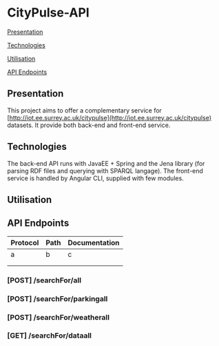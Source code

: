 
# CityPulse-API

[Presentation](#presentation)

[Technologies](#technologies)

[Utilisation](#utilisation)

[API Endpoints](#api-endpoints)


## Presentation

This project aims to offer a complementary service for [http://iot.ee.surrey.ac.uk/citypulse](http://iot.ee.surrey.ac.uk/citypulse) datasets.
It provide both back-end and front-end service.

## Technologies

The back-end API runs with JavaEE + Spring and the Jena library (for parsing RDF files and querying with SPARQL langage).
The front-end service is handled by Angular CLI, supplied with few modules.

## Utilisation

## API Endpoints


| Protocol  | Path  | Documentation  |
|---|---|---|
| a  | b  | c  |
|   |   |   |
|   |   |   |

### [POST] /searchFor/all

### [POST] /searchFor/parkingall

### [POST] /searchFor/weatherall

### [GET] /searchFor/dataall


